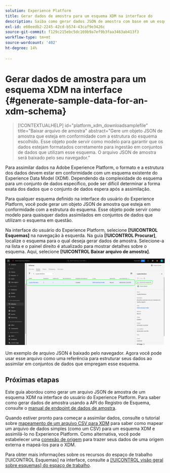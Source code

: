 ```yaml
---
solution: Experience Platform
title: Gerar dados de amostra para um esquema XDM na interface do
description: Saiba como gerar dados JSON de amostra com base em um esquema existente na interface do usuário do Adobe Experience Platform.
exl-id: e60eedb2-2245-42cd-b574-43caf9e3426c
source-git-commit: f129c215ebc5dc169b9a7ef9b3faa3463ab413f3
workflow-type: tm+mt
source-wordcount: '402'
ht-degree: 14%

---
```


# Gerar dados de amostra para um esquema XDM na interface {#generate-sample-data-for-an-xdm-schema}

>[!CONTEXTUALHELP]
>id="platform_xdm_downloadsamplefile"
>title="Baixar arquivo de amostra"
>abstract="Gere um objeto JSON de amostra que esteja em conformidade com a estrutura do esquema escolhido. Esse objeto pode servir como modelo para garantir que os dados estejam formatados corretamente para ingestão em conjuntos de dados que utilizam esse esquema. O arquivo JSON de amostra será baixado pelo seu navegador."

Para assimilar dados na Adobe Experience Platform, o formato e a estrutura dos dados devem estar em conformidade com um esquema existente do Experience Data Model (XDM). Dependendo da complexidade do esquema para um conjunto de dados específico, pode ser difícil determinar a forma exata dos dados que o conjunto de dados espera após a assimilação.

Para qualquer esquema definido na interface do usuário do Experience Platform, você pode gerar um objeto JSON de amostra que esteja em conformidade com a estrutura do esquema. Esse objeto pode servir como modelo para quaisquer dados assimilados em conjuntos de dados que utilizam o esquema em questão.

Na interface do usuário do Experience Platform, selecione **[!UICONTROL Esquemas]** na navegação à esquerda. Na guia **[!UICONTROL Procurar]**, localize o esquema para o qual deseja gerar dados de amostra. Selecione-a na lista e o painel direito é atualizado para mostrar detalhes sobre o esquema. Aqui, selecione **[!UICONTROL Baixar arquivo de amostra]**.

![A guia Procurar do espaço de trabalho Esquemas com um esquema selecionado e o arquivo de exemplo de download realçado.](../images/ui/sample/sample-data.png)

Um exemplo de arquivo JSON é baixado pelo navegador. Agora você pode usar esse arquivo como uma referência para estruturar seus dados ao assimilar em conjuntos de dados que empregam esse esquema.

## Próximas etapas

Este guia abordou como gerar um arquivo JSON de amostra de um esquema XDM na interface do usuário do Experience Platform. Para saber como gerar dados de amostra usando a API do Registro de Esquema, consulte o [manual de endpoint de dados de amostra](../api/sample-data.md).

Quando estiver pronto para começar a assimilar dados, consulte o tutorial sobre [mapeamento de um arquivo CSV para XDM](../../ingestion/tutorials/map-csv/overview.md) para saber como mapear um arquivo de dados simples (como um CSV) para um esquema XDM e assimilá-lo no Experience Platform. Como alternativa, você pode estabelecer uma [conexão de origem](../../sources/home.md) para trazer seus dados de uma origem externa e mapeá-los para o XDM.

Para obter mais informações sobre os recursos do espaço de trabalho [!UICONTROL Esquemas] na interface, consulte a [[!UICONTROL visão geral sobre esquemas] do espaço de trabalho](./overview.md).

